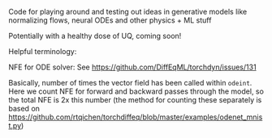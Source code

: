 Code for playing around and testing out ideas in generative models like normalizing flows, neural ODEs and other physics + ML stuff

Potentially with a healthy dose of UQ, coming soon!

Helpful terminology:

NFE for ODE solver: See https://github.com/DiffEqML/torchdyn/issues/131

Basically, number of times the vector field has been called within `odeint`. Here we count NFE for forward and backward passes through the model, so the total NFE is 2x this number (the method for counting these separately is based on https://github.com/rtqichen/torchdiffeq/blob/master/examples/odenet_mnist.py)
